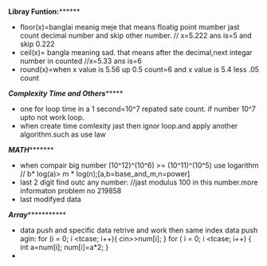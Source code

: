 **********Libray Funtion:****************
* floor(x)=banglai meanig  meje that means floatig point mumber jast count decimal number and skip other      number. // x=5.222 ans is=5 and skip 0.222
* ceil(x)= bangla meaning sad. that means after the decimal,next integar number in counted //x=5.33 ans is=6
* round(x)=when x value is 5.56 up 0.5 count=6 and x value is 5.4 less .05 count



*****Complexity Time and Others**********
* one for loop time in a 1 second=10^7 repated sate count. if number 10^7 upto not work loop.
* when create  time comlexity jast then ignor loop.and apply another algorithm.such as use law  





***********MATH******************
* when compair big number (10^12)^(10^6) >= (10^11)^(10^5) use logarithm // b* log(a)> m * log(n);[a,b=base_and_m,n=power]
* last 2 digit find outc any number: //jast modulus 100 in this number.more informaton problem no 219858
* last modifyed data


***************Array**************************
* data push and specific data retrive and work then same index data push agin:
        for (i = 0; i <tcase; i++){
                cin>>num[i];
        }
        for ( i = 0; i <tcase; i++)
        {
           int a=num[i];
           num[i]=a*2;
        }
*

